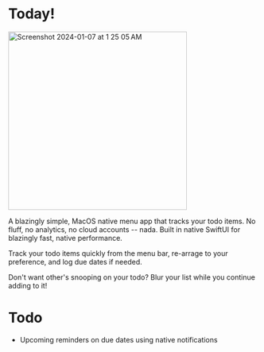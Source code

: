# Today!

<img width="359" alt="Screenshot 2024-01-07 at 1 25 05 AM" src="https://github.com/RafaelPiloto10/today/assets/31188361/75a52f1d-33ec-4568-878f-9aa637e71d95">

A blazingly simple, MacOS native menu app that tracks your todo items.
No fluff, no analytics, no cloud accounts -- nada. Built in native SwiftUI for
blazingly fast, native performance.

Track your todo items quickly from the menu bar, re-arrage to your preference,
and log due dates if needed.

Don't want other's snooping on your todo? Blur your list while you continue adding
to it!

# Todo

- Upcoming reminders on due dates using native notifications
